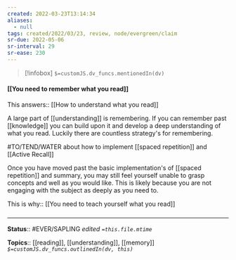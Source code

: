 ```yaml
---
created: 2022-03-23T13:14:34 
aliases:
  - null
tags: created/2022/03/23, review, node/evergreen/claim
sr-due: 2022-05-06
sr-interval: 29
sr-ease: 230
---
```

> [!infobox]
`$=customJS.dv_funcs.mentionedIn(dv)`

#### [[You need to remember what you read]] 

This
answers:: [[How to understand what you read]]

A large part of [[understanding]] is remembering. If you can remember past [[knowledge]] you can build upon it and develop a deep understanding of what you read.
Luckily there are countless strategy's for remembering.

#TO/TEND/WATER about how to implement [[spaced repetition]] and [[Active Recall]]

Once you have moved past the basic implementation's of [[spaced repetition]] and summary, you may still feel yourself unable to grasp concepts and well as you would like. This is likely because you are not engaging with the subject as deeply as you need to.

This is why:: [[You need to teach yourself what you read]]

### <hr class="footnote"/>

**Status**:: #EVER/SAPLING 
*edited `=this.file.mtime`*

**Topics**:: [[reading]], [[understanding]], [[memory]]
*`$=customJS.dv_funcs.outlinedIn(dv, this)`*

